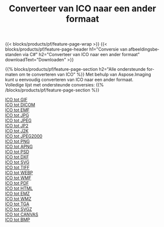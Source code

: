 ﻿---
title: Converteer van ICO naar een ander formaat 
weight: 3920
url: /nl/java/conversion/from/ico 
lang: nl
langdirlevel: 2
locales: zh-hans,ja,it,ru,de,es,fr,nl,id,lt,pl,pt,vi,tr,ko,zh-hant,ar,hi,th,sv,cs,uk,he
description: Met behulp van Aspose.Imaging kunt u eenvoudig converteren van ICO naar een ander formaat
---

{{< blocks/products/pf/feature-page-wrap >}}
{{< blocks/products/pf/feature-page-header h1="Conversie van afbeeldingsbestanden via C#" h2="Converteer van ICO naar een ander formaat" downloadText="Downloaden" >}}


{{% blocks/products/pf/feature-page-section  h2="Alle ondersteunde formaten om te converteren van ICO" %}}
Met behulp van Aspose.Imaging kunt u eenvoudig converteren van ICO naar een ander formaat.
<br/>
Volledige lijst met ondersteunde conversies:
{{% /blocks/products/pf/feature-page-section %}}
<div class="container-fluid productfamilypage bg-gray">
    <div class="convertypes bg-gray agp-content section">
        <div class="container">
		<div class="row other-converters">
		    <div class='col-md-2 other-converter remove-lp remove-rp'><a href="/imaging/nl/java/conversion/ico-to-gif" >ICO tot GIF</a></div><div class='col-md-2 other-converter remove-lp remove-rp'><a href="/imaging/nl/java/conversion/ico-to-dicom" >ICO tot DICOM</a></div><div class='col-md-2 other-converter remove-lp remove-rp'><a href="/imaging/nl/java/conversion/ico-to-emf" >ICO tot EMF</a></div><div class='col-md-2 other-converter remove-lp remove-rp'><a href="/imaging/nl/java/conversion/ico-to-jpg" >ICO tot JPG</a></div><div class='col-md-2 other-converter remove-lp remove-rp'><a href="/imaging/nl/java/conversion/ico-to-jpeg" >ICO tot JPEG</a></div><div class='col-md-2 other-converter remove-lp remove-rp'><a href="/imaging/nl/java/conversion/ico-to-jp2" >ICO tot JP2</a></div><div class='col-md-2 other-converter remove-lp remove-rp'><a href="/imaging/nl/java/conversion/ico-to-j2k" >ICO tot J2K</a></div><div class='col-md-2 other-converter remove-lp remove-rp'><a href="/imaging/nl/java/conversion/ico-to-jpeg2000" >ICO tot JPEG2000</a></div><div class='col-md-2 other-converter remove-lp remove-rp'><a href="/imaging/nl/java/conversion/ico-to-png" >ICO tot PNG</a></div><div class='col-md-2 other-converter remove-lp remove-rp'><a href="/imaging/nl/java/conversion/ico-to-apng" >ICO tot APNG</a></div><div class='col-md-2 other-converter remove-lp remove-rp'><a href="/imaging/nl/java/conversion/ico-to-psd" >ICO tot PSD</a></div><div class='col-md-2 other-converter remove-lp remove-rp'><a href="/imaging/nl/java/conversion/ico-to-dxf" >ICO tot DXF</a></div><div class='col-md-2 other-converter remove-lp remove-rp'><a href="/imaging/nl/java/conversion/ico-to-svg" >ICO tot SVG</a></div><div class='col-md-2 other-converter remove-lp remove-rp'><a href="/imaging/nl/java/conversion/ico-to-tiff" >ICO tot TIFF</a></div><div class='col-md-2 other-converter remove-lp remove-rp'><a href="/imaging/nl/java/conversion/ico-to-webp" >ICO tot WEBP</a></div><div class='col-md-2 other-converter remove-lp remove-rp'><a href="/imaging/nl/java/conversion/ico-to-wmf" >ICO tot WMF</a></div><div class='col-md-2 other-converter remove-lp remove-rp'><a href="/imaging/nl/java/conversion/ico-to-pdf" >ICO tot PDF</a></div><div class='col-md-2 other-converter remove-lp remove-rp'><a href="/imaging/nl/java/conversion/ico-to-html" >ICO tot HTML</a></div><div class='col-md-2 other-converter remove-lp remove-rp'><a href="/imaging/nl/java/conversion/ico-to-emz" >ICO tot EMZ</a></div><div class='col-md-2 other-converter remove-lp remove-rp'><a href="/imaging/nl/java/conversion/ico-to-wmz" >ICO tot WMZ</a></div><div class='col-md-2 other-converter remove-lp remove-rp'><a href="/imaging/nl/java/conversion/ico-to-tga" >ICO tot TGA</a></div><div class='col-md-2 other-converter remove-lp remove-rp'><a href="/imaging/nl/java/conversion/ico-to-svgz" >ICO tot SVGZ</a></div><div class='col-md-2 other-converter remove-lp remove-rp'><a href="/imaging/nl/java/conversion/ico-to-canvas" >ICO tot CANVAS</a></div><div class='col-md-2 other-converter remove-lp remove-rp'><a href="/imaging/nl/java/conversion/ico-to-bmp" >ICO tot BMP</a></div>
                </div>
        </div>
    </div>
</div>
<br/>

